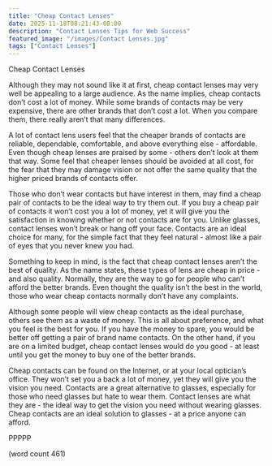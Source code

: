 ```yaml
---
title: "Cheap Contact Lenses"
date: 2025-11-18T08:21:43-08:00
description: "Contact Lenses Tips for Web Success"
featured_image: "/images/Contact Lenses.jpg"
tags: ["Contact Lenses"]
---
```


Cheap Contact Lenses

Although they may not sound like it at first, cheap contact lenses may very well be appealing to a large audience.  As the name implies, cheap contacts don’t cost a lot of money.  While some brands of contacts may be very expensive, there are other brands that don’t cost a lot.  When you compare them, there really aren’t that many differences.

A lot of contact lens users feel that the cheaper brands of contacts are reliable, dependable, comfortable, and above everything else - affordable.  Even though cheap lenses are praised by some - others don’t look at them that way.  Some feel that cheaper lenses should be avoided at all cost, for the fear that they may damage vision or not offer the same quality that the higher priced brands of contacts offer.

Those who don’t wear contacts but have interest in them, may find a cheap pair of contacts to be the ideal way to try them out.  If you buy a cheap pair of contacts it won’t cost you a lot of money, yet it will give you the satisfaction in knowing whether or not contacts are for you.  Unlike glasses, contact lenses won’t break or hang off your face.  Contacts are an ideal choice for many, for the simple fact that they feel natural - almost like a pair of eyes that you never knew you had.

Something to keep in mind, is the fact that cheap contact lenses aren’t the best of quality.  As the name states, these types of lens are cheap in price - and also quality.  Normally, they are the way to go for people who can’t afford the better brands.  Even thought the quality isn’t the best in the world, those who wear cheap contacts normally don’t have any complaints.

Although some people will view cheap contacts as the ideal purchase, others see them as a waste of money.  This is all about preference, and what you feel is the best for you.  If you have the money to spare, you would be better off getting a pair of brand name contacts.  On the other hand, if you are on a limited budget, cheap contact lenses would do you good - at least until you get the money to buy one of the better brands.

Cheap contacts can be found on the Internet, or at your local optician’s office.  They won’t set you a back a lot of money, yet they will give you the vision you need.  Contacts are a great alternative to glasses, especially for those who need glasses but hate to wear them.  Contact lenses are what they are - the ideal way to get the vision you need without wearing glasses.  Cheap contacts are an ideal solution to glasses - at a price anyone can afford.

PPPPP

(word count 461)

